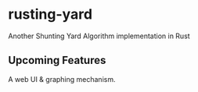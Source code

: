 # rusting-yard
Another Shunting Yard Algorithm implementation in Rust

## Upcoming Features
A web UI & graphing mechanism.
